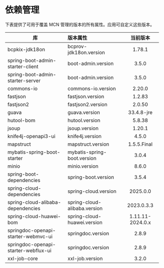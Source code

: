 # 依赖管理

下表提供了可用于覆盖 MCN 管理的版本的所有属性。应用可自定义这些版本。

| 库                                    | 版本属性                         |       当前版本       |
|--------------------------------------|:-----------------------------|:----------------:|
| bcpkix-jdk18on                       | bcprov-jdk18on.version       |      1.78.1      |
| spring-boot-admin-starter-client     | boot-admin.version           |      3.5.0       |
| spring-boot-admin-starter-server     | boot-admin.version           |      3.5.0       |
| commons-io                           | commons-io.version           |      2.20.0      |
| fastjson                             | fastjson.version             |      1.2.83      |
| fastjson2                            | fastjson2.version            |      2.0.50      |
| guava                                | guava.version                |    33.4.8-jre    |
| hutool-bom                           | hutool.version               |      5.8.38      |
| jsoup                                | jsoup.version                |      1.20.1      |
| knife4j-openapi3-ui                  | knife4j.version              |      4.5.0       |
| mapstruct                            | mapstruct.version            |   1.5.5.Final    |
| mybatis-spring-boot-starter          | mybatis-spring-boot.version  |      3.0.4       |
| minio                                | minio.version                |      8.6.0       |
| spring-boot-dependencies             | spring-boot.version          |      3.5.4       |
| spring-cloud-dependencies            | spring-cloud.version         |     2025.0.0     |
| spring-cloud-alibaba-dependencies    | spring-cloud-alibaba.version |    2023.0.3.3    |
| spring-cloud-huawei-bom              | spring-cloud-huawei.version  | 1.11.11-2024.0.x |
| springdoc-openapi-starter-webmvc-ui  | springdoc.version            |      2.8.9       |
| springdoc-openapi-starter-webflux-ui | springdoc.version            |      2.8.9       |
| xxl-job-core                         | xxl-job.version              |      3.2.0       |